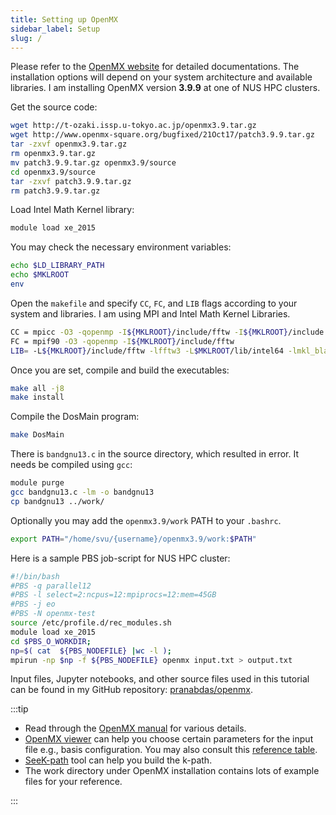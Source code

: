 ```yaml
---
title: Setting up OpenMX
sidebar_label: Setup
slug: /
---
```

Please refer to the [OpenMX website](http://www.openmx-square.org) for detailed
documentations. The installation options will depend on your system architecture
and available libraries. I am installing OpenMX version **3.9.9** at one of NUS
HPC clusters.

Get the source code:
```bash
wget http://t-ozaki.issp.u-tokyo.ac.jp/openmx3.9.tar.gz
wget http://www.openmx-square.org/bugfixed/21Oct17/patch3.9.9.tar.gz
tar -zxvf openmx3.9.tar.gz
rm openmx3.9.tar.gz
mv patch3.9.9.tar.gz openmx3.9/source
cd openmx3.9/source
tar -zxvf patch3.9.9.tar.gz
rm patch3.9.9.tar.gz
```

Load Intel Math Kernel library:
```bash
module load xe_2015
```

You may check the necessary environment variables:
```bash
echo $LD_LIBRARY_PATH
echo $MKLROOT
env
```

Open the `makefile` and specify `CC`, `FC`, and `LIB` flags according to your
system and libraries. I am using MPI and Intel Math Kernel Libraries.
```bash
CC = mpicc -O3 -qopenmp -I${MKLROOT}/include/fftw -I${MKLROOT}/include
FC = mpif90 -O3 -qopenmp -I${MKLROOT}/include/fftw
LIB= -L${MKLROOT}/include/fftw -lfftw3 -L$MKLROOT/lib/intel64 -lmkl_blacs_intelmpi_lp64 -lmkl_scalapack_lp64 -lmkl_intel_lp64 -lmkl_core -lmkl_intel_thread -lpthread -lifcore
```

Once you are set, compile and build the executables:
```bash
make all -j8
make install
```

Compile the DosMain program:
```bash
make DosMain
```

There is `bandgnu13.c` in the source directory, which resulted in error. It
needs be compiled using `gcc`:
```bash
module purge
gcc bandgnu13.c -lm -o bandgnu13
cp bandgnu13 ../work/
```

Optionally you may add the `openmx3.9/work` PATH to your `.bashrc`.
```bash
export PATH="/home/svu/{username}/openmx3.9/work:$PATH"
```

Here is a sample PBS job-script for NUS HPC cluster:
```bash
#!/bin/bash
#PBS -q parallel12
#PBS -l select=2:ncpus=12:mpiprocs=12:mem=45GB
#PBS -j eo
#PBS -N openmx-test
source /etc/profile.d/rec_modules.sh
module load xe_2015
cd $PBS_O_WORKDIR;
np=$( cat  ${PBS_NODEFILE} |wc -l );
mpirun -np $np -f ${PBS_NODEFILE} openmx input.txt > output.txt
```

Input files, Jupyter notebooks, and other source files used in this tutorial can
be found in my GitHub repository: [pranabdas/openmx](
https://github.com/pranabdas/openmx/).

:::tip

- Read through the [OpenMX manual](http://www.openmx-square.org/openmx_man3.9/)
for various details.
- [OpenMX viewer](http://www.openmx-square.org/viewer/index.html) can help you
choose certain parameters for the input file e.g., basis configuration. You may
also consult this [reference table](
http://www.openmx-square.org/openmx_man3.9/node27.html).
- [SeeK-path](https://www.materialscloud.org/work/tools/seekpath) tool can help
you build the k-path.
- The work directory under OpenMX installation contains lots of example files
for your reference.

:::
